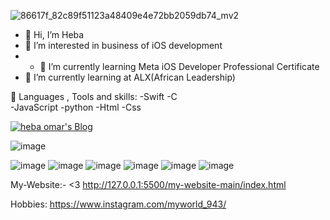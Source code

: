  ![86617f_82c89f51123a48409e4e72bb2059db74_mv2](https://user-images.githubusercontent.com/97067717/209854989-85afd894-bf35-4c99-b1e0-d3f0711f0a44.png)


- 👋 Hi, I’m Heba
- 👩‍ I’m interested in business of iOS development
- - 🌱 I’m currently learning Meta iOS Developer Professional Certificate
- 🌱 I’m currently learning at ALX(African Leadership)


🚀 Languages , Tools and skills:
-Swift
-C  
-JavaScript
-python 
-Html 
-Css 


 <a href="https://hashnode.com/@heba22">
  <img alt="heba omar's Blog" src="https://img.shields.io/badge/heba%20omar's%20Blog-%230077B5.svg?&style=for-the-badge&logo=hashnode&logoColor=white">
 </a>
 
 ![image](https://github.com/hebaomar94/hebaomar94/assets/97067717/03eae028-41fe-49f9-8787-069d2c56f67b)

![image](https://user-images.githubusercontent.com/97067717/207966992-c7e8f5b7-2750-470c-8bb5-9010872c6999.png)
![image](https://user-images.githubusercontent.com/97067717/207967023-77075a7d-9f73-482b-92f7-c84685f1dd1f.png)
![image](https://user-images.githubusercontent.com/97067717/207967052-60dde228-9b68-4d28-b06e-6b9c94bd9d7b.png)
![image](https://user-images.githubusercontent.com/97067717/207967074-bcaa77b0-3ced-46b8-8b0f-ede882e66790.png)
![image](https://user-images.githubusercontent.com/97067717/207967093-ba6e693c-8eed-4835-8c8a-096796748d30.png)
![image](https://user-images.githubusercontent.com/97067717/207969976-b47811fc-cae4-4d72-93e1-226e29b02b96.png)


My-Website:- <3
http://127.0.0.1:5500/my-website-main/index.html 


Hobbies:
https://www.instagram.com/myworld_943/
